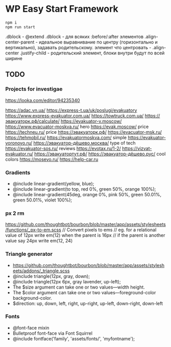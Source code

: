 # WP Easy Start Framework
```
npm i
npm run start
```


.dblock - @extend .dblock - для всяких :before/:after элементов
.align-center-parent - идеальное выравнивание по центру (горизонтально и вертикально), задавать родительскому. элемент что центровать - .align-center
.justify-child - родительский элемент, блоки внутри будут по всей ширине


## TODO
### Projects for investigae
https://looka.com/editor/94235340

<meta name="keywords" content="машина сломалась на дороге,  вскрытие машины, замена колеса, ремонт замка зажигания, подвоз топлива, запуск двигателя, прикурить, техпомощь">
<meta name="description" content="Помощь на дорогах 24/7! Звоните +79060300002 Мы Вам поможем! Диагностика Вашей машины,  запуск двигателя, замена колеса, подвоз топлива, ремонт замка зажигания, изготовление ключей, вскрытие Вашей машины. ">

https://adac.vn.ua/
https://express-t.ua/uk/poslugi/evakuatory
https://www.express-evakuator.com.ua/
https://towtruck.com.ua/
https://эвакуаторк.рф/calculate/
https://evakuator-v.moscow/
https://www.evacuator-moskva.ru/
hero https://evak.moscow/
price https://techneu.ru/
price https://эвакуаторк.рф/
https://evacuator-msk.ru/
https://tehmobil.ru/
https://evakuatormoskva.com/
simple https://evakuator-voronovo.ru/
https://эвакуатор-дёшево.москва/
type of tech https://evakuator-sos.ru/
reviews https://evotax.ru/1-2/
https://vizvat-evakuator.ru/
https://эвакуатортут.рф/
https://эвакуатор-дёшево.рус/
cool colors https://mosevo.ru/
https://help-car.ru


### Gradients
  * @include linear-gradient(yellow, blue);
  * @include linear-gradient(to top, red 0%, green 50%, orange 100%);
  * @include linear-gradient(45deg, orange 0%, pink 50%, green 50.01%, green 50.01%, violet 100%);

### px 2 rm
https://github.com/thoughtbot/bourbon/blob/master/app/assets/stylesheets/functions/_px-to-em.scss
// Convert pixels to ems
// eg. for a relational value of 12px write em(12) when the parent is 16px
// if the parent is another value say 24px write em(12, 24)


### Triangle generator
 * https://github.com/thoughtbot/bourbon/blob/master/app/assets/stylesheets/addons/_triangle.scss
 * @include triangle(12px, gray, down);
 * @include triangle(12px 6px, gray lavender, up-left);
 * The $size argument can take one or two values—width height.
 * The $color argument can take one or two values—foreground-color background-color.
 * $direction: up, down, left, right, up-right, up-left, down-right, down-left


### Fonts
 * @font-face mixin
 * Bulletproof font-face via Font Squirrel
 * @include fontface('family', 'assets/fonts/', 'myfontname');

